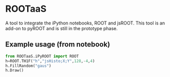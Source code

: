 # ROOTaaS
A tool to integrate the iPython notebooks, ROOT and jsROOT. This tool is an add-on to pyROOT and is still in the prototype phase.

## Example usage (from notebook)
```python
from ROOTaaS.iPyROOT import ROOT
h=ROOT.TH1F("h","jsHisto;X;Y",128,-4,4)
h.FillRandom("gaus")
h.Draw()
